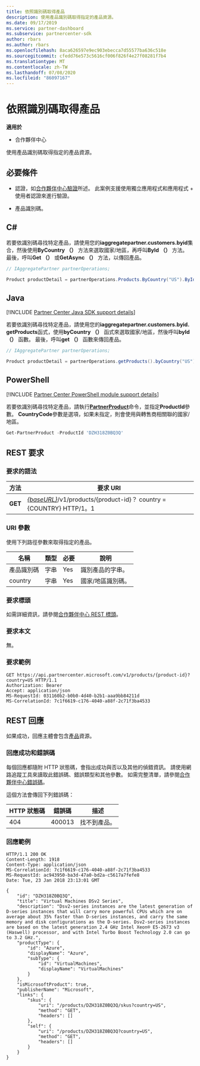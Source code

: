 ```yaml
---
title: 依照識別碼取得產品
description: 使用產品識別碼取得指定的產品資源。
ms.date: 09/17/2019
ms.service: partner-dashboard
ms.subservice: partnercenter-sdk
author: rbars
ms.author: rbars
ms.openlocfilehash: 8aca626597e9ec903ebecca7d55577ba636c518e
ms.sourcegitcommit: cfedd76e573c5616cf006f826f4e27f08281f7b4
ms.translationtype: MT
ms.contentlocale: zh-TW
ms.lasthandoff: 07/08/2020
ms.locfileid: "86097167"
---
```

# <a name="get-a-product-by-id"></a>依照識別碼取得產品

**適用於**

- 合作夥伴中心

使用產品識別碼取得指定的產品資源。

## <a name="prerequisites"></a>必要條件

- 認證，如[合作夥伴中心驗證](partner-center-authentication.md)所述。 此案例支援使用獨立應用程式和應用程式 + 使用者認證來進行驗證。

- 產品識別碼。

## <a name="c"></a>C\#

若要依識別碼尋找特定產品，請使用您的**iaggregatepartner.customers.byid**集合，然後使用**ByCountry （）** 方法來選取國家/地區，再呼叫**ById （）** 方法。 最後，呼叫**Get （）** 或**GetAsync （）** 方法，以傳回產品。

```csharp
// IAggregatePartner partnerOperations;

Product productDetail = partnerOperations.Products.ByCountry("US").ById("DZH318Z0BQ3Q").Get();
```

## <a name="java"></a>Java

[!INCLUDE [Partner Center Java SDK support details](<../includes/java-sdk-support.md>)]

若要依識別碼尋找特定產品，請使用您的**iaggregatepartner.customers.byid. getProducts**函式，使用**byCountry （）** 函式來選取國家/地區，然後呼叫**byId （）** 函數。 最後，呼叫**get （）** 函數來傳回產品。

```java
// IAggregatePartner partnerOperations;

Product productDetail = partnerOperations.getProducts().byCountry("US").byId("DZH318Z0BQ3Q").get();
```

## <a name="powershell"></a>PowerShell

[!INCLUDE [Partner Center PowerShell module support details](<../includes/powershell-module-support.md>)]

若要依識別碼尋找特定產品，請執行[**PartnerProduct**](https://github.com/Microsoft/Partner-Center-PowerShell/blob/master/docs/help/Get-PartnerProduct.md)命令，並指定**ProductId**參數。 **CountryCode**參數是選項，如果未指定，則會使用與轉售商相關聯的國家/地區。

```powershell
Get-PartnerProduct -ProductId 'DZH318Z0BQ3Q'
```

## <a name="rest-request"></a>REST 要求

### <a name="request-syntax"></a>要求的語法

| 方法  | 要求 URI                                                                                   |
|---------|-----------------------------------------------------------------------------------------------|
| **GET** | [*{baseURL}*](partner-center-rest-urls.md)/v1/products/{product-id}？ country = {COUNTRY} HTTP/1。1  |

### <a name="uri-parameter"></a>URI 參數

使用下列路徑參數來取得指定的產品。

| 名稱                   | 類型     | 必要 | 說明                                                     |
|------------------------|----------|----------|-----------------------------------------------------------------|
| 產品識別碼             | 字串   | Yes      | 識別產品的字串。                           |
| country                | 字串   | Yes      | 國家/地區識別碼。                                            |

### <a name="request-headers"></a>要求標頭

如需詳細資訊，請參閱[合作夥伴中心 REST 標頭](headers.md)。

### <a name="request-body"></a>要求本文

無。

### <a name="request-example"></a>要求範例

```http
GET https://api.partnercenter.microsoft.com/v1/products/{product-id}?country=US HTTP/1.1
Authorization: Bearer
Accept: application/json
MS-RequestId: 031160b2-b0b0-4d40-b2b1-aaa9bb84211d
MS-CorrelationId: 7c1f6619-c176-4040-a88f-2c71f3ba4533
```

## <a name="rest-response"></a>REST 回應

如果成功，回應主體會包含[產品](product-resources.md#product)資源。

### <a name="response-success-and-error-codes"></a>回應成功和錯誤碼

每個回應都隨附 HTTP 狀態碼，會指出成功與否以及其他的偵錯資訊。 請使用網路追蹤工具來讀取此錯誤碼、錯誤類型和其他參數。 如需完整清單，請參閱[合作夥伴中心錯誤碼](error-codes.md)。

這個方法會傳回下列錯誤碼：

| HTTP 狀態碼     | 錯誤碼   | 描述                                                                |
|----------------------|--------------|----------------------------------------------------------------------------|
| 404                  | 400013       | 找不到產品。                                                     |

### <a name="response-example"></a>回應範例

```http
HTTP/1.1 200 OK
Content-Length: 1918
Content-Type: application/json
MS-CorrelationId: 7c1f6619-c176-4040-a88f-2c71f3ba4533
MS-RequestId: ac943950-ba3d-47a0-bd2a-c5617a7fefe8
Date: Tue, 23 Jan 2018 23:13:01 GMT

{
    "id": "DZH318Z0BQ3Q",
    "title": "Virtual Machines DSv2 Series",
    "description": "Dsv2-series instances are the latest generation of D-series instances that will carry more powerful CPUs which are on average about 35% faster than D-series instances, and carry the same memory and disk configurations as the D-series. Dsv2-series instances are based on the latest generation 2.4 GHz Intel Xeon® E5-2673 v3 (Haswell) processor, and with Intel Turbo Boost Technology 2.0 can go to 3.2 GHz.",
    "productType": {
        "id": "Azure",
        "displayName": "Azure",
        "subType": {
            "id": "VirtualMachines",
            "displayName": "VirtualMachines"
        }
    },
    "isMicrosoftProduct": true,
    "publisherName": "Microsoft",
    "links": {
        "skus": {
            "uri": "/products/DZH318Z0BQ3Q/skus?country=US",
            "method": "GET",
            "headers": []
        },
        "self": {
            "uri": "/products/DZH318Z0BQ3Q?country=US",
            "method": "GET",
            "headers": []
        }
    }
}
```
